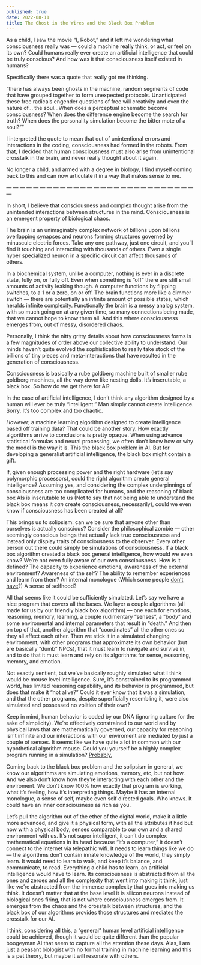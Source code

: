 ```yaml
---
published: true
date: 2022-08-11
title: The Ghost in the Wires and the Black Box Problem
---
```

As a child, I saw the movie “I, Robot,” and it left me wondering what consciousness really was — could a machine really think, or act, or feel on its own? Could humans really ever create an artificial intelligence that could be truly conscious? And how was it that consciousness itself existed in humans?

Specifically there was a quote that really got me thinking.

“there has always been ghosts in the machine, random segments of code that have grouped together to form unexpected protocols. Unanticipated these free radicals engender questions of free will creativity and even the nature of… the soul…When does a perceptual schematic become consciousness? When does the difference engine become the search for truth? When does the personality simulation become the bitter mote of a soul?””

I interpreted the quote to mean that out of unintentional errors and interactions in the coding, consciousness had formed in the robots. From that, I decided that human consciousness must also arise from unintentional crosstalk in the brain, and never really thought about it again.

No longer a child, and armed with a degree in biology, I find myself coming back to this and can now articulate it in a way that makes sense to me.

— — — — — — — — — — — — — — — — — — — — — — — — — — — — —

In short, I believe that consciousness and complex thought arise from the unintended interactions between structures in the mind. Consciousness is an emergent property of biological chaos.

The brain is an unimaginably complex network of billions upon billions overlapping synapses and neurons forming structures governed by minuscule electric forces. Take any one pathway, just one circuit, and you’ll find it touching and interacting with thousands of others. Even a single hyper specialized neuron in a specific circuit can affect thousands of others.

In a biochemical system, unlike a computer, nothing is ever in a discrete state, fully on, or fully off. Even when something is “off” there are still small amounts of activity leaking though. A computer functions by flipping switches, to a 1 or a zero, on or off. The brain functions more like a dimmer switch — there are potentially an infinite amount of possible states, which heralds infinite complexity. Functionally the brain is a messy analog system, with so much going on at any given time, so many connections being made, that we cannot hope to know them all. And this where consciousness emerges from, out of messy, disordered chaos.

Personally, I think the nitty gritty details about how consciousness forms is a few magnitudes of order above our collective ability to understand. Our minds haven’t quite evolved the sophistication to really take stock of the billions of tiny pieces and meta-interactions that have resulted in the generation of consciousness.

Consciousness is basically a rube goldberg machine built of smaller rube goldberg machines, all the way down like nesting dolls. It’s inscrutable, a black box. So how do we get there for AI?

In the case of artificial intelligence, I don’t think any algorithm designed by a human will ever be truly “intelligent.” Man simply cannot create intelligence. Sorry. It’s too complex and too chaotic.

_However_, a machine learning algorithm designed to create intelligence based off training data? That could be another story. How exactly algorithms arrive to conclusions is pretty opaque. When using advance statistical formulas and neural processing, we often don’t know how or why the model is the way it is. This the black box problem in AI. But for developing a generalist artificial intelligence, the black box might contain a gift.

If, given enough processing power and the right hardware (let’s say polymorphic processors), could the right algorithm create general intelligence? Assuming yes, and considering the complex underpinnings of consciousness are too complicated for humans, and the reasoning of black box AIs is inscrutable to us (Not to say that not being able to understand the black box means it _can_ create consciousness, necessarily), could we even know if consciousness has been created at all?

This brings us to solipsism: can we be sure that anyone other than ourselves is actually conscious? Consider the philosophical zombie — other seemingly conscious beings that actually lack true consciousness and instead only display traits of consciousness to the observer. Every other person out there could simply be simulations of consciousness. If a black box algorithm created a black box general intelligence, how would we even know? We’re not even fully aware of our own consciousness. How is it defined? The capacity to experience emotions, awareness of the external environment? Awareness of the self? The ability to remember experiences and learn from them? An internal monologue (Which some people [don’t have](https://www.livescience.com/does-everyone-have-inner-monologue.html)?) A sense of selfhood?

All that seems like it could be sufficiently simulated. Let’s say we have a nice program that covers all the bases. We layer a couple algorithms (all made for us by our friendly black box algorithm) — one each for emotions, reasoning, memory, learning, a couple rudimentary “senses”, a “body” and some enviromental and internal parameters that result in “death.” And then on top of that, another algorithm that “coordinates” all the other ones so they all affect each other. Then we stick it in a simulated changing environment, with other programs that approximate its own behavior (but are basically “dumb” NPCs), that it must learn to navigate and survive in, and to do that it must learn and rely on its algorithms for sense, reasoning, memory, and emotion.

Not exactly sentient, but we’ve basically roughly simulated what I think would be mouse level intelligence. Sure, it’s constrained to its programmed world, has limited reasoning capability, and its behavior is programmed, but does that make it “not alive?” Could it ever know that it was a simulation, and that the other programs, despite superficially resembling it, were also simulated and possessed no volition of their own?

Keep in mind, human behavior is coded by our DNA (ignoring culture for the sake of simplicity). We’re effectively constrained to our world and by physical laws that are mathematically governed, our capacity for reasoning isn’t infinite and our interactions with our enviroment are mediated by just a couple of senses. It seems like we have quite a lot in common with our hypothetical algorithm mouse. Could you yourself be a highly complex program running in a simulation? [Probably.](https://www.robotecture.com/tech/the-simulation-theory-how-to-tell-if-we-are-living-in-a-computer-simulation/)

Coming back to the black box problem and the solipsism in general, we know our algorithms are simulating emotions, memory, etc, but not how. And we also don’t know how they’re interacting with each other and the enviroment. We don’t know 100% how exactly that program is working, what it’s feeling, how it’s interpreting things. Maybe it has an internal monologue, a sense of self, maybe even self directed goals. Who knows. It could have an inner consciousness as rich as you.

Let’s pull the algorithm out of the ether of the digital world, make it a little more advanced, and give it a physical form, with all the attributes it had but now with a physical body, senses comparable to our own and a shared environment with us. It’s not super intelligent, it can’t do complex mathematical equations in its head because “it’s a computer,” it doesn’t connect to the internet via telepathic wifi. It needs to learn things like we do — the algorithms don’t contain innate knowledge of the world, they simply learn. It would need to learn to walk, and keep it’s balance, and communicate, to read. Everything a child has to learn, an artificial intelligence would have to learn. Its consciousness is abstracted from all the ones and zeroes and all the complexity that went into making it think, just like we’re abstracted from the immense complexity that goes into making us think. It doesn’t matter that at the base level it is silicon neurons instead of biological ones firing, that is not where consciousness emerges from. It emerges from the chaos and the crosstalk between structures, and the black box of our algorithms provides those structures and mediates the crosstalk for our AI.

I think, considering all this, a “general” human level artificial intelligence could be achieved, though it would be quite different than the popular boogeyman AI that seem to capture all the attention these days. Alas, I am just a peasant biologist with no formal training in machine learning and this is a pet theory, but maybe it will resonate with others.